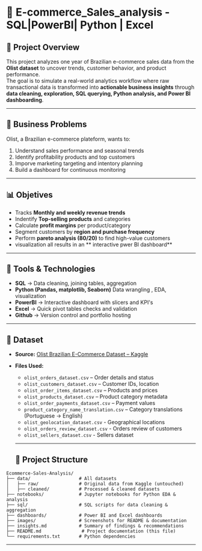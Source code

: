 # 🛒 E-commerce_Sales_analysis - SQL|PowerBI| Python | Excel 

## 📖 Project Overview 
This project analyzes one year of Brazilian e-commerce sales data from the **Olist dataset** to uncover trends, customer behavior, and product performance.  
The goal is to simulate a real-world analytics workflow where raw transactional data is transformed into **actionable business insights** through **data cleaning, exploration, SQL querying, Python analysis, and Power BI dashboarding**.

---
## 🎯 Business Problems 
Olist, a Brazilian e-commerce plateform, wants to:
1. Understand sales performance and seasonal trends
2. Identify profitability products and top customers
3. Imporve marketing targeting and intentory planning
4. Build a dashboard for continuous monitoring

---
## 📊 Objetives 
- Tracks **Monthly and weekly revenue trends**
- Indentify **Top-selling products** and categories
- Calculate **profit margins** per product/category
- Segment customers by **region and purchase frequency**
- Perform **pareto analysis (80/20)** to find high-value customers
- visualization all results in an ** interactive pwer BI dashboard**
---

## 🧰 Tools & Technologies 
- **SQL** -> Data cleaning, joining tables, aggregation
- **Python (Pandas, matplotlib, Seaborn)** Data wrangling , EDA, visualization
- **PowerBI** -> Interactive dashboard with slicers and KPI's
- **Excel** -> Quick pivot tables checks and validation
- **Github** -> Version control and portfolio hosting
---
## 📂 Dataset

- **Source:** [Olist Brazilian E-Commerce Dataset – Kaggle](https://www.kaggle.com/datasets/olistbr/brazilian-ecommerce)
- **Files Used:**
  - `olist_orders_dataset.csv` – Order details and status
  - `olist_customers_dataset.csv` – Customer IDs, location
  - `olist_order_items_dataset.csv` – Products and prices
  - `olist_products_dataset.csv` – Product category metadata
  - `olist_order_payments_dataset.csv` – Payment values
  - `product_category_name_translation.csv` – Category translations (Portuguese → English)
  - `olist_geolocation_dataset.csv` - Geographical locations
  - `olist_orders_review_dataset.csv` - Orders review of customers
  - `olist_sellers_dataset.csv` - Sellers dataset
 
  ---
  ## 📂 Project Structure

```plaintext
Ecommerce-Sales-Analysis/
├── data/                  # All datasets
│   ├── raw/               # Original data from Kaggle (untouched)
│   ├── cleaned/           # Processed & cleaned datasets
├── notebooks/             # Jupyter notebooks for Python EDA & analysis
├── sql/                   # SQL scripts for data cleaning & aggregation
├── dashboards/            # Power BI and Excel dashboards
├── images/                # Screenshots for README & documentation
├── insights.md            # Summary of findings & recommendations
├── README.md               # Project documentation (this file)
└── requirements.txt       # Python dependencies
```
---









